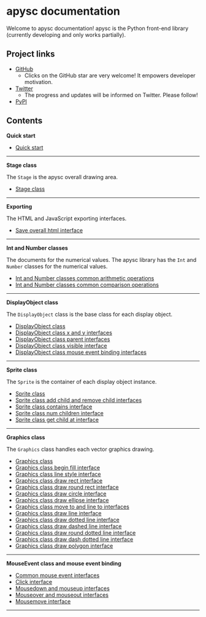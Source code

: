 # apysc documentation

Welcome to apysc documentation! apysc is the Python front-end library (currently developing and only works partially).

## Project links

- [GitHub](https://github.com/simon-ritchie/apysc)
  - Clicks on the GitHub star are very welcome! It empowers developer motivation.
- [Twitter](https://twitter.com/apysc)
  - The progress and updates will be informed on Twitter. Please follow!
- [PyPI](https://pypi.org/project/apysc/)

## Contents

**Quick start**

- [Quick start](quick_start.md)

---

**Stage class**

The `Stage` is the apysc overall drawing area.

- [Stage class](stage.md)

---

**Exporting**

The HTML and JavaScript exporting interfaces.

- [Save overall html interface](save_overall_html.md)

---

**Int and Number classes**

The documents for the numerical values. The apysc library has the `Int` and `Number` classes for the numerical values.

- [Int and Number classes common arithmetic operations](int_and_number_arithmetic_operations.md)
- [Int and Number classes common comparison operations](int_and_number_comparison_operations.md)

---

**DisplayObject class**

The `DisplayObject` class is the base class for each display object.

- [DisplayObject class](display_object.md)
- [DisplayObject class x and y interfaces](display_object_x_and_y.md)
- [DisplayObject class parent interfaces](display_object_parent.md)
- [DisplayObject class visible interface](display_object_visible.md)
- [DisplayObject class mouse event binding interfaces](display_object_mouse_event.md)

---

**Sprite class**

The `Sprite` is the container of each display object instance.

- [Sprite class](sprite.md)
- [Sprite class add child and remove child interfaces](sprite_add_child_and_remove_child.md)
- [Sprite class contains interface](sprite_contains.md)
- [Sprite class num children interface](sprite_num_children.md)
- [Sprite class get child at interface](sprite_get_child_at.md)

---

**Graphics class**

The `Graphics` class handles each vector graphics drawing.

- [Graphics class](graphics.md)
- [Graphics class begin fill interface](graphics_begin_fill.md)
- [Graphics class line style interface](graphics_line_style.md)
- [Graphics class draw rect interface](graphics_draw_rect.md)
- [Graphics class draw round rect interface](graphics_draw_round_rect.md)
- [Graphics class draw circle interface](graphics_draw_circle.md)
- [Graphics class draw ellipse interface](graphics_draw_ellipse.md)
- [Graphics class move to and line to interfaces](graphics_move_to_and_line_to.md)
- [Graphics class draw line interface](graphics_draw_line.md)
- [Graphics class draw dotted line interface](graphics_draw_dotted_line.md)
- [Graphics class draw dashed line interface](graphics_draw_dashed_line.md)
- [Graphics class draw round dotted line interface](graphics_draw_round_dotted_line.md)
- [Graphics class draw dash dotted line interface](graphics_draw_dash_dotted_line.md)
- [Graphics class draw polygon interface](graphics_draw_polygon.md)

---

**MouseEvent class and mouse event binding**

- [Common mouse event interfaces](mouse_event_common.md)
- [Click interface](click.md)
- [Mousedown and mouseup interfaces](mousedown_and_mouseup.md)
- [Mouseover and mouseout interfaces](mouseover_and_mouseout.md)
- [Mousemove interface](mousemove.md)

---
